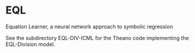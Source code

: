 # EQL
Equation Learner, a neural network approach to symbolic regression

See the subdirectory EQL-DIV-ICML for the Theano code implementing the EQL-Division model.
